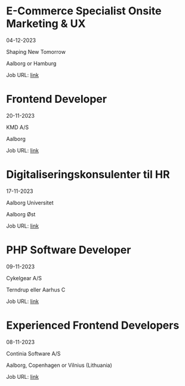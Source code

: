 # E-Commerce Specialist Onsite Marketing & UX
04-12-2023

Shaping New Tomorrow

Aalborg or Hamburg

Job URL: [link](https://career.shapingnewtomorrow.com/jobs/3413385-e-commerce-specialist-onsite-marketing-ux)


# Frontend Developer
20-11-2023

KMD A/S

Aalborg

Job URL: [link](https://career5.successfactors.eu/career?career%5fns=job%5flisting&company=kmd&career_job_req_id=33209)


# Digitaliseringskonsulenter til HR
17-11-2023

Aalborg Universitet

Aalborg Øst

Job URL: [link](https://www.stillinger.aau.dk/teknisk-administrative-stillinger/vis-stilling/vacancyId/1216730)


# PHP Software Developer
09-11-2023

Cykelgear A/S

Terndrup eller Aarhus C

Job URL: [link](https://job.cykelgear.dk/jobs/2780916-php-software-developer?promotion=824649-trackable-share-link-software-developer)


# Experienced Frontend Developers
08-11-2023

Continia Software A/S

Aalborg, Copenhagen or Vilnius (Lithuania)

Job URL: [link](https://candidate.hr-manager.net/ApplicationInit.aspx?cid=2032&ProjectId=143642&DepartmentId=18972&MediaId=5)


